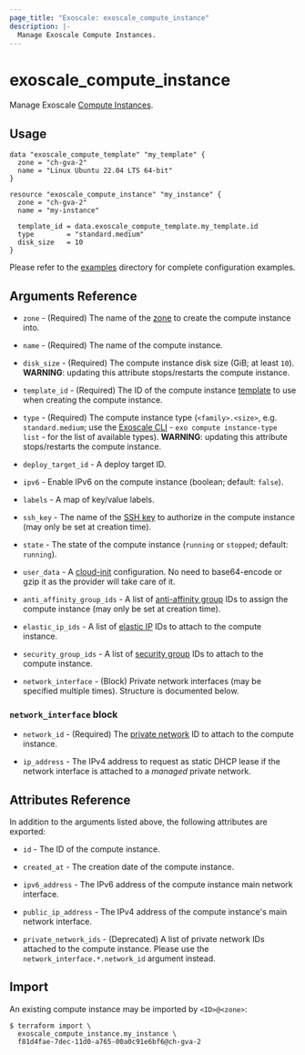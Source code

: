 ```yaml
---
page_title: "Exoscale: exoscale_compute_instance"
description: |-
  Manage Exoscale Compute Instances.
---
```


# exoscale\_compute\_instance

Manage Exoscale [Compute Instances](https://community.exoscale.com/documentation/compute/).


## Usage

```hcl
data "exoscale_compute_template" "my_template" {
  zone = "ch-gva-2"
  name = "Linux Ubuntu 22.04 LTS 64-bit"
}

resource "exoscale_compute_instance" "my_instance" {
  zone = "ch-gva-2"
  name = "my-instance"

  template_id = data.exoscale_compute_template.my_template.id
  type        = "standard.medium"
  disk_size   = 10
}
```

Please refer to the [examples](https://github.com/exoscale/terraform-provider-exoscale/tree/master/examples/)
directory for complete configuration examples.


## Arguments Reference

[zone]: https://www.exoscale.com/datacenters/
[cli]: https://github.com/exoscale/cli/
[cloud-init]: https://cloudinit.readthedocs.io/

* `zone` - (Required) The name of the [zone][zone] to create the compute instance into.
* `name` - (Required) The name of the compute instance.
* `disk_size` - (Required) The compute instance disk size (GiB; at least `10`). **WARNING**: updating this attribute stops/restarts the compute instance.
* `template_id` - (Required) The ID of the compute instance [template](../data-sources/compute_template.md) to use when creating the compute instance.
* `type` - (Required) The compute instance type (`<family>.<size>`, e.g. `standard.medium`; use the [Exoscale CLI][cli] - `exo compute instance-type list` - for the list of available types). **WARNING**: updating this attribute stops/restarts the compute instance.

* `deploy_target_id` - A deploy target ID.
* `ipv6` - Enable IPv6 on the compute instance (boolean; default: `false`).
* `labels` - A map of key/value labels.
* `ssh_key` - The name of the [SSH key](./ssh_key.md) to authorize in the compute instance (may only be set at creation time).
* `state` - The state of the compute instance (`running` or `stopped`; default: `running`).
* `user_data` - A [cloud-init][cloud-init] configuration. No need to base64-encode or gzip it as the provider will take care of it.

* `anti_affinity_group_ids` - A list of [anti-affinity group](./anti_affinity_group.md) IDs to assign the compute instance (may only be set at creation time).
* `elastic_ip_ids` - A list of [elastic IP](./elastic_ip.md) IDs to attach to the compute instance.
* `security_group_ids` - A list of [security group](./security_group.md) IDs to attach to the compute instance.

* `network_interface` - (Block) Private network interfaces (may be specified multiple times). Structure is documented below.

### `network_interface` block

* `network_id` - (Required) The [private network](./private_network.md) ID to attach to the compute instance.

* `ip_address` - The IPv4 address to request as static DHCP lease if the network interface is attached to a *managed* private network.


## Attributes Reference

In addition to the arguments listed above, the following attributes are exported:

* `id` - The ID of the compute instance.
* `created_at` - The creation date of the compute instance.
* `ipv6_address` - The IPv6 address of the compute instance main network interface.
* `public_ip_address` - The IPv4 address of the compute instance's main network interface.

* `private_network_ids` - (Deprecated) A list of private network IDs attached to the compute instance. Please use the `network_interface.*.network_id` argument instead.


## Import

An existing compute instance may be imported by `<ID>@<zone>`:

```console
$ terraform import \
  exoscale_compute_instance.my_instance \
  f81d4fae-7dec-11d0-a765-00a0c91e6bf6@ch-gva-2
```

